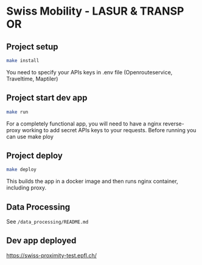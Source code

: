 # Swiss Mobility - LASUR & TRANSP OR

## Project setup

```bash
make install
```

You need to specify your APIs keys in .env file (Openrouteservice, Traveltime, Maptiler)

## Project start dev app

```bash
make run
```

For a completely functional app, you will need to have a nginx reverse-proxy working to add secret APIs keys to your requests.
Before running you can use make ploy

## Project deploy

```bash
make deploy
```

This builds the app in a docker image and then runs nginx container, including proxy.

## Data Processing

See `/data_processing/README.md`

## Dev app deployed

https://swiss-proximity-test.epfl.ch/
